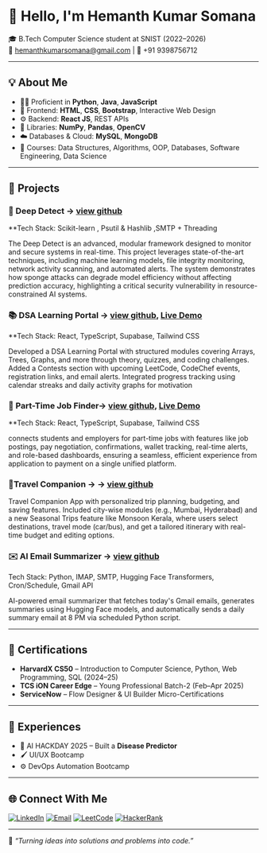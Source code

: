 
# 👋 Hello, I'm Hemanth Kumar Somana

🎓 B.Tech Computer Science student at SNIST (2022–2026)  
📧 hemanthkumarsomana@gmail.com | 📱 +91 9398756712

---

## 💡 About Me

- 👨‍💻 Proficient in **Python**, **Java**, **JavaScript**
- 🎨 Frontend: **HTML**, **CSS**, **Bootstrap**, Interactive Web Design
- ⚙️ Backend: **React JS**, REST APIs
- 🧠 Libraries: **NumPy**, **Pandas**, **OpenCV**
- ☁️ Databases & Cloud: **MySQL**, **MongoDB**
- 📘 Courses: Data Structures, Algorithms, OOP, Databases, Software Engineering, Data Science

---

## 🚀 Projects

### 🔐 Deep Detect -> [view github](https://github.com/Hemanth-Kumar-Somana/Deep_Detect)
**Tech Stack: Scikit-learn , Psutil & Hashlib ,SMTP + Threading

The Deep Detect is an advanced, modular framework designed to monitor and secure systems in real-time. This project leverages state-of-the-art techniques, including machine learning models, file integrity monitoring, network activity scanning, and automated alerts. The system demonstrates how sponge attacks can degrade model efficiency without affecting prediction accuracy, highlighting a critical security vulnerability in resource-constrained AI systems. 


### 📚 DSA Learning Portal -> [view github](https://github.com/Hemanth-Kumar-Somana/DSA-learning-portal),  [Live Demo](https://dsa-learning-portal.vercel.app/)
**Tech Stack: React, TypeScript, Supabase, Tailwind CSS

Developed a DSA Learning Portal with structured modules covering Arrays, Trees, Graphs, and more through theory, quizzes, and coding challenges. Added a Contests section with upcoming LeetCode, CodeChef events, registration links, and email alerts. Integrated progress tracking using calendar streaks and daily activity graphs for motivation


### 💼 Part-Time Job Finder-> [view github](https://github.com/Hemanth-Kumar-Somana/Part-Time-Job-FInder-For-Student),  [Live Demo](https://part-time-job-finder-for-students.vercel.app/)
**Tech Stack: React, TypeScript, Supabase, Tailwind CSS

connects students and employers for part-time jobs with features like job postings, pay negotiation, confirmations, wallet tracking, real-time alerts, and role-based dashboards, ensuring a seamless, efficient experience from application to payment on a single unified platform.

### 🧳Travel Companion -> -> [view github](https://github.com/Hemanth-Kumar-Somana/SmartTrip-Your-Complete-Travel-Companion)
Travel Companion App with personalized trip planning, budgeting, and saving features. Included city-wise modules (e.g., Mumbai, Hyderabad) and a new Seasonal Trips feature like Monsoon Kerala, where users select destinations, travel mode (car/bus), and get a tailored itinerary with real-time budget and editing options.

### ✉️ AI Email Summarizer -> [view github](https://github.com/Hemanth-Kumar-Somana/Camer-Detection-using-AI)
Tech Stack: Python, IMAP, SMTP, Hugging Face Transformers, Cron/Schedule, Gmail API

AI-powered email summarizer that fetches today's Gmail emails, generates summaries using Hugging Face models, and automatically sends a daily summary email at 8 PM via scheduled Python script.


---

## 🏅 Certifications

- **HarvardX CS50** – Introduction to Computer Science, Python, Web Programming, SQL (2024–25)
- **TCS iON Career Edge** – Young Professional Batch-2 (Feb–Apr 2025)
- **ServiceNow** – Flow Designer & UI Builder Micro-Certifications

---

## 🎯 Experiences

- 🤖 AI HACKDAY 2025 – Built a **Disease Predictor**
- 🖌️ UI/UX Bootcamp  
- ⚙️ DevOps Automation Bootcamp

---

## 🌐 Connect With Me

[![LinkedIn](https://img.shields.io/badge/LinkedIn-blue?style=for-the-badge&logo=linkedin)](https://www.linkedin.com/in/hemanth-kumar-somana-2029b5212/)
[![Email](https://img.shields.io/badge/Gmail-red?style=for-the-badge&logo=gmail)](mailto:hemanthkumarsomana@gmail.com)
[![LeetCode](https://img.shields.io/badge/LeetCode-yellow?style=for-the-badge&logo=leetcode)](https://leetcode.com/u/SOMANA_HEMANTH_KUMAR/)
[![HackerRank](https://img.shields.io/badge/HackerRank-2EC866?style=for-the-badge&logo=hackerrank)]([https://www.hackerrank.com/profile/22311a05fy1])

---

📌 _“Turning ideas into solutions and problems into code.”_
